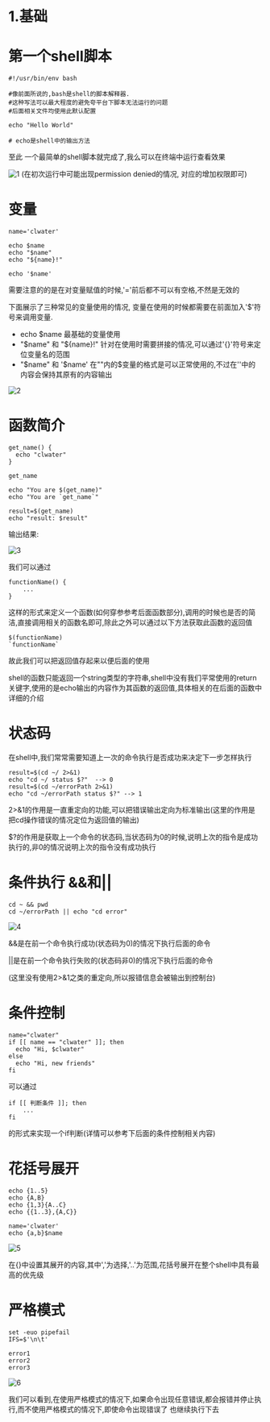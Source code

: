 # 1.基础

# 第一个shell脚本

``` shell
#!/usr/bin/env bash

#像前面所说的,bash是shell的脚本解释器. 
#这种写法可以最大程度的避免夸平台下脚本无法运行的问题
#后面相关文件均使用此默认配置

echo "Hello World"

# echo是shell中的输出方法
```

至此 一个最简单的shell脚本就完成了,我么可以在终端中运行查看效果

![1](https://update-image.oss-cn-shanghai.aliyuncs.com/macUpload/20190812001039.png)
(在初次运行中可能出现permission denied的情况, 对应的增加权限即可)

# 变量
```shell
name='clwater'

echo $name
echo "$name"
echo "${name}!"

echo '$name'
```

需要注意的的是在对变量赋值的时候,'='前后都不可以有空格,不然是无效的

下面展示了三种常见的变量使用的情况, 变量在使用的时候都需要在前面加入'$'符号来调用变量.

* echo $name
最基础的变量使用
* "\$name" 和 "\${name}!"
针对在使用时需要拼接的情况,可以通过'{}'符号来定位变量名的范围
* "\$name" 和 '\$name'
在""内的\$变量的格式是可以正常使用的,不过在''中的内容会保持其原有的内容输出

![2](https://update-image.oss-cn-shanghai.aliyuncs.com/macUpload/20190812002306.png)

# 函数简介
```shell
get_name() {
  echo "clwater"
}

get_name

echo "You are $(get_name)"
echo "You are `get_name`"

result=$(get_name)
echo "result: $result"
```

输出结果:

![3](https://update-image.oss-cn-shanghai.aliyuncs.com/macUpload/20190812224850.png)

我们可以通过
```shell
functionName() {
    ...
}
```
这样的形式来定义一个函数(如何穿参参考后面函数部分),调用的时候也是否的简洁,直接调用相关的函数名即可,除此之外可以通过以下方法获取此函数的返回值

```shell
$(functionName)
`functionName`
```

故此我们可以把返回值存起来以便后面的使用

shell的函数只能返回一个string类型的字符串,shell中没有我们平常使用的return关键字,使用的是echo输出的内容作为其函数的返回值,具体相关的在后面的函数中详细的介绍

# 状态码
在shell中,我们常常需要知道上一次的命令执行是否成功来决定下一步怎样执行

```shell
result=$(cd ~/ 2>&1)
echo "cd ~/ status $?"  --> 0
result=$(cd ~/errorPath 2>&1)
echo "cd ~/errorPath status $?" --> 1
```

2>&1的作用是一直重定向的功能,可以把错误输出定向为标准输出(这里的作用是 把cd操作错误的情况定位为返回值的输出)

$?的作用是获取上一个命令的状态码,当状态码为0的时候,说明上次的指令是成功执行的,非0的情况说明上次的指令没有成功执行


# 条件执行 &&和||
```shell
cd ~ && pwd
cd ~/errorPath || echo "cd error"
```
![4](https://update-image.oss-cn-shanghai.aliyuncs.com/macUpload/20190812231632.png)

&&是在前一个命令执行成功(状态码为0)的情况下执行后面的命令

||是在前一个命令执行失败的(状态码非0)的情况下执行后面的命令

(这里没有使用2>&1之类的重定向,所以报错信息会被输出到控制台)

# 条件控制

```shell
name="clwater"
if [[ name == "clwater" ]]; then
  echo "Hi, $clwater"
else
  echo "Hi, new friends"
fi
```

可以通过
```shell
if [[ 判断条件 ]]; then
    ...
fi
```
的形式来实现一个if判断(详情可以参考下后面的条件控制相关内容)

# 花括号展开
```shell
echo {1..5}
echo {A,B}
echo {1,3}{A..C}
echo {{1..3},{A,C}}

name='clwater'
echo {a,b}$name
```

![5](https://update-image.oss-cn-shanghai.aliyuncs.com/macUpload/20190812234958.png)


在{}中设置其展开的内容,其中','为选择,'..'为范围,花括号展开在整个shell中具有最高的优先级


# 严格模式

``` shell
set -euo pipefail
IFS=$'\n\t'

error1
error2
error3
```
![6](https://update-image.oss-cn-shanghai.aliyuncs.com/macUpload/20190812235827.png)

我们可以看到,在使用严格模式的情况下,如果命令出现任意错误,都会报错并停止执行,而不使用严格模式的情况下,即使命令出现错误了  也继续执行下去